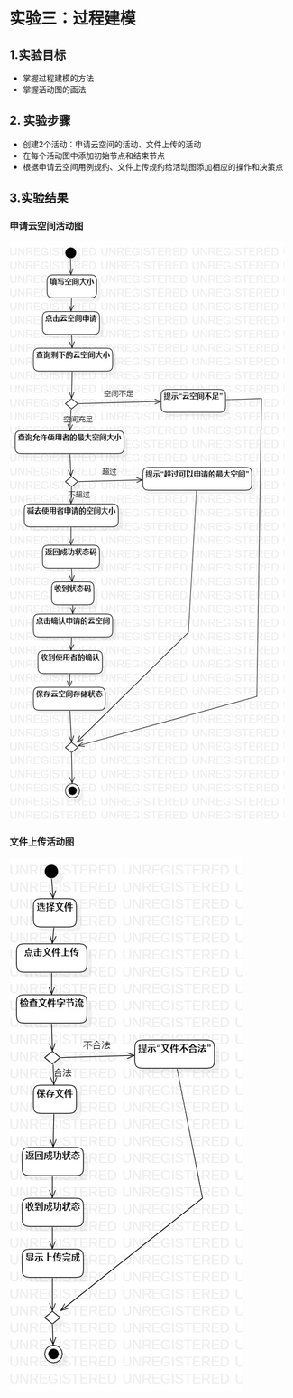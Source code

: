 # 实验三：过程建模

## 1.实验目标
  - 掌握过程建模的方法
  - 掌握活动图的画法
  
## 2. 实验步骤
- 创建2个活动：申请云空间的活动、文件上传的活动
- 在每个活动图中添加初始节点和结束节点
- 根据申请云空间用例规约、文件上传规约给活动图添加相应的操作和决策点  
## 3.实验结果
### 申请云空间活动图  
![申请云空间活动图](./ActivityDiagram1.jpg)   
### 文件上传活动图  
![文件上传活动图](./ActivityDiagram2.jpg)  

